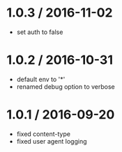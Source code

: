 
1.0.3 / 2016-11-02
==================

  * set auth to false

1.0.2 / 2016-10-31
==================

  * default env to '*'
  * renamed debug option to verbose

1.0.1 / 2016-09-20
==================

  * fixed content-type
  * fixed user agent logging
